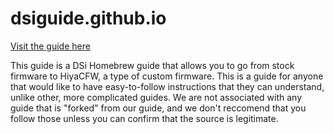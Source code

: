 # dsiguide.github.io
<a href="https://www.dsiguide.me">Visit the guide here</a>

This guide is a DSi Homebrew guide that allows you to go from stock firmware to HiyaCFW, a type of custom firmware.
This is a guide for anyone that would like to have easy-to-follow instructions that they can understand, unlike other, more complicated guides.
We are not associated with any guide that is "forked" from our guide, and we don't reccomend that you follow those unless you can confirm that the source is legitimate.
